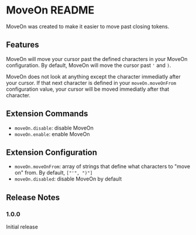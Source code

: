 # MoveOn README

MoveOn was created to make it easier to move past closing tokens.

## Features

MoveOn will move your cursor past the defined characters in your MoveOn configuration. By default, MoveOn will move the cursor past `'` and `)`.

MoveOn does not look at anything except the character immediatly after your cursor. If that next character is defined in your `moveOn.moveOnFrom` configuration value, your cursor will be moved immediatly after that character.

## Extension Commands

* `moveOn.disable`: disable MoveOn
* `moveOn.enable`: enable MoveOn

## Extension Configuration

* `moveOn.moveOnFrom`: array of strings that define what characters to "move on" from. By default, `["'", ")"]`
* `moveOn.disabled`: disable MoveOn by default

## Release Notes

### 1.0.0

Initial release

